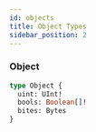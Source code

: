 ```yaml
---
id: objects
title: Object Types
sidebar_position: 2
---
```



### Object 

```graphql
type Object {
  uint: UInt! 
  bools: Boolean[]! 
  bites: Bytes 
}
```


